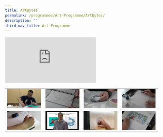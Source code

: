 ```yaml
---
title: ArtBytes
permalink: /programmes/Art-Programme/ArtBytes/
description: ""
third_nav_title: Art Programme
---
```

<div>
<iframe name="iframe_a" src="https://www.youtube.com/embed/4_POKpHrAP4" title="P3 Art HBL Term 3 Week 3" frameborder="0" allow="accelerometer; autoplay; clipboard-write; encrypted-media; gyroscope; picture-in-picture; web-share" allowfullscreen=""></iframe>
<table style="width:100%"><tbody><tr>
<td style="width:25%"><a class="one" href="https://www.youtube.com/embed/Rqcs3pEz3Lo?autoplay=1" target="iframe_a"><img src="/images/canvas_video3.jpg"></a></td>
	<td style="width:25%"><a class="one" href="https://www.youtube.com/embed/x3Cv5rx1BFc?autoplay=1" target="iframe_a"><img src="/images/canvas_video4.jpg"></a></td>
	<td style="width:25%"><a class="one" href="https://www.youtube.com/embed/OyB9JQ8RJH0?autoplay=1" target="iframe_a"><img src="/images/canvas_video5.jpg"></a></td>
<td style="width:25%"><a class="one" href="https://www.youtube.com/embed/Jq0OzB--CdY?autoplay=1" target="iframe_a"><img src="/images/canvas_video6.jpg"></a></td>
	</tr><tr>
<td style="width:25%"><a class="one" href="https://www.youtube.com/embed/1dkKQFi3TWQ?autoplay=1" target="iframe_a"><img src="/images/canvas_video7.jpg"></a></td>
	<td style="width:25%"><a class="one" href="https://www.youtube.com/embed/SlN_UXh-9fE?autoplay=1" target="iframe_a"><img src="/images/canvas_video8.jpg"></a></td>
	<td style="width:25%"><a class="one" href="https://www.youtube.com/embed/Z8nrV1ccxs8?autoplay=1" target="iframe_a"><img src="/images/canvas_video9.jpg"></a></td>
<td style="width:25%"><a class="one" href="https://www.youtube.com/embed/W3l8-bavJFI?autoplay=1" target="iframe_a"><img src="/images/canvas_video10.jpg"></a></td>
	</tr></tbody></table></div>